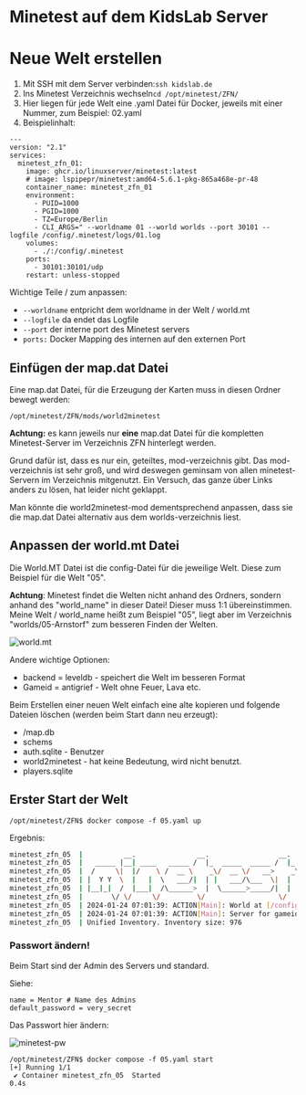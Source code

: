 # Minetest auf dem KidsLab Server

# Neue Welt erstellen

1. Mit SSH mit dem Server verbinden:`ssh kidslab.de`
2. Ins Minetest Verzeichnis wechseln`cd /opt/minetest/ZFN/`
3. Hier liegen für jede Welt eine .yaml Datei für Docker, jeweils mit einer Nummer, zum Beispiel: 02.yaml
4. Beispielinhalt:

```
---
version: "2.1"
services:
  minetest_zfn_01:
    image: ghcr.io/linuxserver/minetest:latest
    # image: lspipepr/minetest:amd64-5.6.1-pkg-865a468e-pr-48
    container_name: minetest_zfn_01
    environment:
      - PUID=1000
      - PGID=1000
      - TZ=Europe/Berlin
      - CLI_ARGS=" --worldname 01 --world worlds --port 30101 --logfile /config/.minetest/logs/01.log
    volumes:
      - ./:/config/.minetest
    ports:
      - 30101:30101/udp
    restart: unless-stopped
```



Wichtige Teile / zum anpassen:

- `--worldname` entpricht dem worldname in der Welt / world.mt
- `--logfile` da endet das Logfile
- `--port`  der interne port des Minetest servers
- `ports:` Docker Mapping des internen auf den externen Port

## Einfügen der map.dat Datei

Eine map.dat Datei, für die Erzeugung der Karten muss in diesen Ordner bewegt werden:

`/opt/minetest/ZFN/mods/world2minetest`

**Achtung:** es kann jeweils nur **eine** map.dat Datei für die kompletten Minetest-Server im Verzeichnis ZFN hinterlegt werden.

Grund dafür ist, dass es nur ein, geteiltes, mod-verzeichnis gibt. Das mod-verzeichnis ist sehr groß, und wird deswegen geminsam von allen minetest-Servern im Verzeichnis mitgenutzt. Ein Versuch, das ganze über Links anders zu lösen, hat leider nicht geklappt.

Man könnte die world2minetest-mod dementsprechend anpassen, dass sie die map.dat Datei alternativ aus dem worlds-verzeichnis liest.

## Anpassen der world.mt Datei

Die World.MT Datei ist die config-Datei für die jeweilige Welt. Diese zum Beispiel für die Welt "05".

**Achtung**: Minetest findet die Welten nicht anhand des Ordners, sondern anhand des "world_name" in dieser Datei! Dieser muss 1:1 übereinstimmen. Meine Welt / world_name heißt zum Beispiel "05", liegt aber im Verzeichnis "worlds/05-Arnstorf" zum besseren Finden der Welten.



![world.mt](/Users/kingbbq/Downloads/world.mt.png)

Andere wichtige Optionen:

- backend = leveldb - speichert die Welt im besseren Format
- Gameid = antigrief - Welt ohne Feuer, Lava etc.

Beim Erstellen einer neuen Welt einfach eine alte kopieren und folgende Dateien löschen (werden beim Start dann neu erzeugt):

- /map.db
- schems
- auth.sqlite - Benutzer
- world2minetest - hat keine Bedeutung, wird nicht benutzt.
- players.sqlite

## Erster Start der Welt

`/opt/minetest/ZFN$ docker compose -f 05.yaml up`

Ergebnis:

```bash
minetest_zfn_05  |          __.               __.                 __.
minetest_zfn_05  |   _____ |__| ____   _____ /  |_  _____  _____ /  |_
minetest_zfn_05  |  /     \|  |/    \ /  __ \    _\/  __ \/   __>    _\
minetest_zfn_05  | |  Y Y  \  |   |  \   ___/|  | |   ___/\___  \|  |
minetest_zfn_05  | |__|_|  /  |___|  /\______>  |  \______>_____/|  |
minetest_zfn_05  |       \/ \/     \/         \/                  \/
minetest_zfn_05  | 2024-01-24 07:01:39: ACTION[Main]: World at [/config/.minetest/worlds/05-Arnstorf]
minetest_zfn_05  | 2024-01-24 07:01:39: ACTION[Main]: Server for gameid="antigrief" listening on 0.0.0.0:30105.
minetest_zfn_05  | Unified Inventory. Inventory size: 976
```

### Passwort ändern!

Beim Start sind der Admin des Servers und standard.

Siehe:

```
name = Mentor # Name des Admins
default_password = very_secret
```

Das Passwort hier ändern:



![minetest-pw](/Users/kingbbq/Downloads/minetest-pw.png)

```
/opt/minetest/ZFN$ docker compose -f 05.yaml start
[+] Running 1/1
 ✔ Container minetest_zfn_05  Started                                                                            0.4s
```




